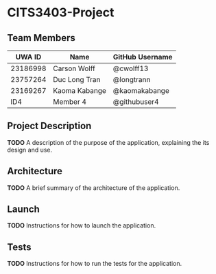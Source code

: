 # CITS3403-Project

## Team Members
| UWA ID    | Name           | GitHub Username   |
|-----------|----------------|-------------------|
| 23186998 | Carson Wolff | @cwolff13 |
| 23757264 | Duc Long Tran| @longtrann |
| 23169267  | Kaoma Kabange | @kaomakabange |
| ID4 | Member 4 | @githubuser4 |

## Project Description
**TODO**
A description of the purpose of the application, explaining the its design and use.

## Architecture
**TODO**
A brief summary of the architecture of the application.

## Launch
**TODO**
Instructions for how to launch the application.

## Tests
**TODO**
Instructions for how to run the tests for the application.
